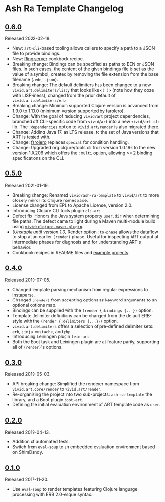 # Ash Ra Template Changelog

## [0.6.0]
Released 2022-02-18.
- New: `art-cli`-based tooling allows callers to specify a path to a JSON file to provide bindings.
- New: [Ring server](examples/ring-server/) cookbook recipe.
- Breaking change: Bindings can be specified as paths to EDN or JSON files. In such cases, the content of the given bindings file is set as the value of a symbol, created by removing the file extension from the base filename (`.edn`, `.json`).
- Breaking change: The default delimiters has been changed to a new `vivid.art.delimiters/lispy` that looks like `<( )>` (note how they ooze with LISP-iness); changed from the prior default of `vivid.art.delimiters/erb`.
- Breaking change: Minimum supported Clojure version is advanced from 1.9.0 to 1.10.0 (minimum version supported by farolero).
- Change: With the goal of reducing `vivid/art` project dependencies, branched off CLI-specific code from `vivid/art` into a new `vivid/art-cli` lib. The `:dependencies` option to `vivid.art/render` is also migrated there.
- Change: Adding Java 17, an LTS release, to the set of Java versions that ART is tested with.
- Change: [farolero](https://github.com/IGJoshua/farolero) replaces `special` for condition handling.
- Change: Upgraded org.clojure/tools.cli from version 1.0.196 to the new version 1.0.206 which offers the `:multi` option, allowing >= 2 binding specifications on the CLI.

## [0.5.0]
Released 2021-01-19.
- Breaking change: Renamed `vivid/ash-ra-template` to `vivid/art` to more closely mirror its Clojure namespace.
- License changed from EPL to Apache License, version 2.0.
- Introducing Clojure CLI tools plugin `clj-art`.
- Defect fix: Honors the Java system property `user.dir` when determining file paths.
  The defect came to light during a Maven multi-module build using [`vivid:clojure-maven-plugin`](https://github.com/vivid-inc/clojure-maven-plugin).
- _(Unstable until version 1.0)_ Render option `:to-phase` allows the dataflow to stop at an earlier `(render)` phase.
  Useful for inspecting ART output at intermediate phases for diagnosis and for understanding ART's behavior.
- Cookbook recipes in README files and [example projects](examples/).

## [0.4.0]
Released 2019-07-05.
- Changed template parsing mechanism from regular expressions to instaparse.
- Changed `(render)` from accepting options as keyword arguments to an optional options map.
- Bindings can be supplied with the `(render {:bindings {...})` option.
- Template delimiter definitions can be changed from the default ERB-style with the `(render {:delimiters {...}})` option.
- `vivid.art.delimiters` offers a selection of pre-defined delimiter sets: `erb`, `jinja`, `mustache`, and `php`.
- Introducing Leiningen plugin `lein-art`.
- Both the Boot task and Leiningen plugin are at feature parity, supporting all of `(render)`'s options.

## [0.3.0]
Released 2019-05-03.
- API breaking change: Simplified the renderer namespace from `vivid.art.core/render` to `vivid.art/render`.
- Re-organizing the project into two sub-projects: `ash-ra-template` the library, and a Boot plugin `boot-art`.
- Defining the initial evaluation environment of ART template code as `user`.

## [0.2.0]
Released 2019-04-13.
- Addition of automated tests.
- Switch from `eval-soup` to an embedded evaluation environment based on ShimDandy.

## [0.1.0]
Released 2017-11-20.
- Use `eval-soup` to render templates featuring Clojure language processing with ERB 2.0-esque syntax.

[0.6.0]: https://github.com/vivid-inc/ash-ra-template/compare/ash-ra-template-0.5.0...ash-ra-template-0.6.0
[0.5.0]: https://github.com/vivid-inc/ash-ra-template/compare/ash-ra-template-0.4.0...ash-ra-template-0.5.0
[0.4.0]: https://github.com/vivid-inc/ash-ra-template/compare/ash-ra-template-0.3.0...ash-ra-template-0.4.0
[0.3.0]: https://github.com/vivid-inc/ash-ra-template/compare/ash-ra-template-0.2.0...ash-ra-template-0.3.0
[0.2.0]: https://github.com/vivid-inc/ash-ra-template/compare/ash-ra-template-0.1.0...ash-ra-template-0.2.0
[0.1.0]: https://github.com/vivid-inc/ash-ra-template/tree/ash-ra-template-0.1.0

